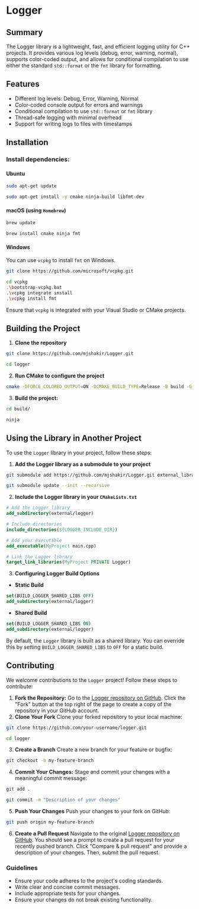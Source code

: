 # Logger

## Summary

The Logger library is a lightweight, fast, and efficient logging utility for C++ projects. It provides various log levels (debug, error, warning, normal), supports color-coded output, and allows for conditional compilation to use either the standard `std::format` or the `fmt` library for formatting.

## Features

- Different log levels: Debug, Error, Warning, Normal
- Color-coded console output for errors and warnings
- Conditional compilation to use `std::format` or `fmt` library
- Thread-safe logging with minimal overhead
- Support for writing logs to files with timestamps

## Installation

### Install dependencies:

#### Ubuntu

```bash
sudo apt-get update
```
```bash
sudo apt-get install -y cmake ninja-build libfmt-dev
```
#### macOS (using `Homebrew`)
```sh
brew update
```
```sh
brew install cmake ninja fmt
```
#### Windows
You can use `vcpkg` to install `fmt` on Windows.
```sh
git clone https://github.com/microsoft/vcpkg.git
```
```sh
cd vcpkg
.\bootstrap-vcpkg.bat
.\vcpkg integrate install
.\vcpkg install fmt
```
Ensure that `vcpkg` is integrated with your Visual Studio or CMake projects.

## Building the Project
1. **Clone the repository**
```bash
git clone https://github.com/mjshakir/Logger.git
```
```bash
cd logger
```
2. **Run CMake to configure the project**
```bash
cmake -DFORCE_COLORED_OUTPUT=ON -DCMAKE_BUILD_TYPE=Release -B build -G Ninja
```
3. **Build the project:**
```bash
cd build/
```
```bash
ninja
```
## Using the Library in Another Project
To use the `Logger` library in your project, follow these steps:
1. **Add the Logger library as a submodule to your project**
```bash
git submodule add https://github.com/mjshakir/Logger.git external_libraries/logger
```
```bash
git submodule update --init --recursive
```
2. **Include the Logger library in your `CMakeLists.txt`**
```cmake
# Add the Logger library
add_subdirectory(external/logger)

# Include directories
include_directories(${LOGGER_INCLUDE_DIR})

# Add your executable
add_executable(MyProject main.cpp)

# Link the Logger library
target_link_libraries(MyProject PRIVATE Logger)
```

3. **Configuring Logger Build Options**
- **Static Build**
```cmake
set(BUILD_LOGGER_SHARED_LIBS OFF)
add_subdirectory(external/logger)
```
- **Shared Build**
```cmake
set(BUILD_LOGGER_SHARED_LIBS ON)
add_subdirectory(external/logger)
```

By default, the `Logger` library is built as a shared library. You can override this by setting `BUILD_LOGGER_SHARED_LIBS` to `OFF` for a static build.

## Contributing
We welcome contributions to the `Logger` project! Follow these steps to contribute:
1. **Fork the Repository:**
Go to the [Logger repository on GitHub](https://github.com/mjshakir/Logger.git).
Click the "Fork" button at the top right of the page to create a copy of the repository in your GitHub account.
2. **Clone Your Fork**
Clone your forked repository to your local machine:
```sh
git clone https://github.com/your-username/logger.git
```
```sh
cd logger
```
3. **Create a Branch**
Create a new branch for your feature or bugfix:
```sh
git checkout -b my-feature-branch
```
4. **Commit Your Changes:**
Stage and commit your changes with a meaningful commit message:
```sh
git add .
```
```sh
git commit -m "Description of your changes"
```
5. **Push Your Changes**
Push your changes to your fork on GitHub:
```sh
git push origin my-feature-branch
```
6. **Create a Pull Request**
Navigate to the original [Logger repository on GitHub](https://github.com/mjshakir/Logger.git). You should see a prompt to create a pull request for your recently pushed branch. Click "Compare & pull request" and provide a description of your changes. Then, submit the pull request.

### Guidelines
- Ensure your code adheres to the project's coding standards.
- Write clear and concise commit messages.
- Include appropriate tests for your changes.
-  Ensure your changes do not break existing functionality.